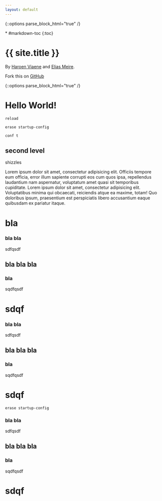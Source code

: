 ```yaml
---
layout: default
---
```

{::options parse_block_html="true" /}
<div class="aside">
<div class="aside-content">
* #markdown-toc
{:toc}

# {{ site.title }}

By [Haroen Viaene](https://github.com/haroenv) and [Elias Meire](https://github.com/eliasmeire).

Fork this on [GitHub](https://github.com/haroenv/ccna-summary)
</div>
</div>

{::options parse_block_html="true" /}
<div class="content">

# Hello World!

`reload`

`erase startup-config`

`conf t`

## second level

shizzles

Lorem ipsum dolor sit amet, consectetur adipisicing elit. Officiis tempore eum officia, error illum sapiente corrupti eos cum quos ipsa, repellendus laudantium nam aspernatur, voluptatum amet quasi sit temporibus cupiditate. Lorem ipsum dolor sit amet, consectetur adipisicing elit. Voluptatibus minima qui obcaecati, reiciendis atque ea maxime, totam! Quo doloribus ipsum, praesentium est perspiciatis libero accusantium eaque quibusdam ex pariatur itaque.

# bla

### bla bla

sdfqsdf


## bla bla bla

### bla

sqdfqsdf

# sdqf


### bla bla

sdfqsdf


## bla bla bla

### bla

sqdfqsdf

# sdqf

`erase startup-config`

### bla bla

sdfqsdf


## bla bla bla

### bla

sqdfqsdf

# sdqf

</div>